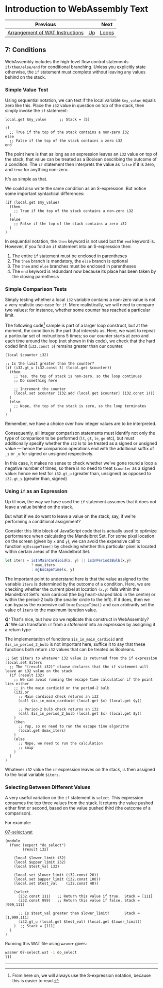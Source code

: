# Introduction to WebAssembly Text

| Previous | | Next
|---|---|---
| [Arrangement of WAT Instructions](../06/) | [Up](/chriswhealy/introduction-to-web-assembly-text) | [Loops](../08/)

## 7: Conditions

WebAssembly includes the high-level flow control statements `if/then/else/end` for conditional branching.  Unless you explicitly state otherwise, the `if` statement must complete without leaving any values behind on the stack.

### Simple Value Test

Using sequential notation, we can test if the local variable `$my_value` equals zero like this.   Place the `i32` value in question on top of the stack, then simply invoke the `if` statement:

```wast
local.get $my_value      ;; Stack = [5]

if
  ;; True if the top of the stack contains a non-zero i32
else
  ;; False if the top of the stack contains a zero i32
end
```

The point here is that as long as an expression leaves an `i32` value on top of the stack, that value can be treated as a Boolean describing the outcome of a condition.  The `if` statement then interprets the value as `false` if it is zero, and `true` for anything non-zero.

It's as simple as that.

We could also write the same condition as an S-expression.  But notice some important syntactical differences:

```wast
(if (local.get $my_value)
  (then
    ;; True if the top of the stack contains a non-zero i32
  )
  (else
    ;; False if the top of the stack contains a zero i32
  )
)
```

In sequential notation, the `then` keyword is not used but the `end` keyword is. However, if you fold an `if` statement into an S-expression then:

1. The entire `if` statement must be enclosed in parentheses
1. The `then` branch is mandatory, the `else` branch is optional
1. The `then` and `else` branches must be enclosed in parentheses
1. The `end` keyword is redundant now because its place has been taken by the closing parenthesis

### Simple Comparison Tests

Simply testing whether a local `i32` variable contains a non-zero value is not a very realistic use-case for `if`.  More realistically, we will need to compare two values: for instance, whether some counter has reached a particular limit.

The following code[^1] sample is part of a larger loop construct, but at the moment, the condition is the part that interests us.  Here, we want to repeat a particular set of instructions 5 times; so our counter starts at zero and each time around the loop (not shown in this code), we check that the hard coded limit (`i32.const 5`) remains greater than our counter.

```wast
(local $counter i32)

;; Is the limit greater than the counter?
(if (i32.gt_u (i32.const 5) (local.get $counter))
  (then
    ;; Yes, the top of stack is non-zero, so the loop continues
    ;; Do something here

    ;; Increment the counter
    (local.set $counter (i32.add (local.get $counter) (i32.const 1)))
  )
  (else
    ;; Nope, the top of the stack is zero, so the loop terminates
  )
)
```

Remember, we have a choice over how integer values are to be interpreted.

Consequently, all integer comparison statements must identify not only the type of comparison to be performed (`lt`, `gt`, `le`, `ge` etc), but must additionally specify whether the `i32` is to be treated as a signed or unsigned value &mdash; hence the comparison operations end with the additional suffix of `_s` or `_u` for signed or unsigned respectively.

In this case, it makes no sense to check whether we've gone round a loop a negative number of times, so there is no need to treat `$counter` as a signed value: hence we test for `i32.gt_u` (greater than, unsigned) as opposed to `i32.gt_s` (greater than, signed)

### Using `if` as an Expression

Up til now, the way we have used the `if` statement assumes that it does not leave a value behind on the stack.

But what if we do want to leave a value on the stack; say, if we're performing a conditional assignment?

Consider this little block of JavaScript code that is actually used to optimize performance when calculating the Mandelbrot Set.  For some pixel location on the screen (given by `x` and `y`), we can avoid the expensive call to function `mjEscapeTime()` by checking whether this particular pixel is located within certain areas of the Mandelbrot Set.

```javascript
let iters = isInMainCardioid(x, y) || isInPeriod2Bulb(x,y)
            ? max_iters
            : mjEscapeTime(x, y)
```

The important point to understand here is that the value assigned to the variable `iters` is determined by the outcome of a condition.  Here, we are checking whether the current pixel at location `(x,y)` falls within the Mandelbrot Set's main cardioid (the big heart-shaped blob in the centre) or within the period-2 bulb (the smaller circle to the left).  If it does, then we can bypass the expensive call to `mjEscapeTime()` and can arbitrarily set the value of `iters` to the maximum iteration value.

***Q:*** That's nice, but how do we replicate this construct in WebAssembly?<br>
***A:*** We can transform `if` from a *statement* into an *expression* by assigning it a return type

The implementation of functions `$is_in_main_cardioid` and `$is_in_period_2_bulb` is not important here, suffice it to say that these functions both return `i32` values that can be treated as Booleans.

```wast
;; Set $iters to whatever i32 value is returned from the if expression
(local.set $iters
  ;; The "(result i32)" clause declares that the if statement will leave an i32 value on the stack
  (if (result i32)
    ;; We can avoid running the escape time calculation if the point lies either
    ;; in the main cardioid or the period-2 bulb
    (i32.or
      ;; Main cardioid check returns an i32
      (call $is_in_main_cardioid (local.get $x) (local.get $y))

      ;; Period-2 bulb check returns an i32
      (call $is_in_period_2_bulb (local.get $x) (local.get $y))
    )
    (then
      ;; Yup, so no need to run the escape time algorithm
      (local.get $max_iters)
    )
    (else
      ;; Nope, we need to run the calculation
      ;; snip
    )
  )
)
```

Whatever `i32` value the `if` expression leaves on the stack, is then assigned to the local variable `$iters`.

### Selecting Between Different Values

A very useful variation on the `if` statement is `select`.  This expression consumes the top three values from the stack.  It returns the value pushed either first or second, based on the value pushed third (the outcome of a comparison).

For example:

[07-select.wat](/assets/chriswhealy/07-select.wat)
```wast
(module
  (func (export "do_select")
        (result i32)

    (local $lower_limit i32)
    (local $upper_limit i32)
    (local $test_val i32)

    (local.set $lower_limit (i32.const 20))
    (local.set $upper_limit (i32.const 100))
    (local.set $test_val    (i32.const 40))

    (select
      (i32.const 111)   ;; Return this value if true.  Stack = [111]
      (i32.const 999)   ;; Return this value if false. Stack = [999,111]

      ;; Is $test_val greater than $lower_limit?       Stack = [1,999,111]
      (i32.gt_u (local.get $test_val) (local.get $lower_limit))
    )  ;; Stack = [111]
  )
)
```

Running this WAT file using `wasmer` gives:

```bash
wasmer 07-select.wat -i do_select
111
```

<hr>

[^1]: From here on, we will always use the S-expression notation, because this is easier to read.
